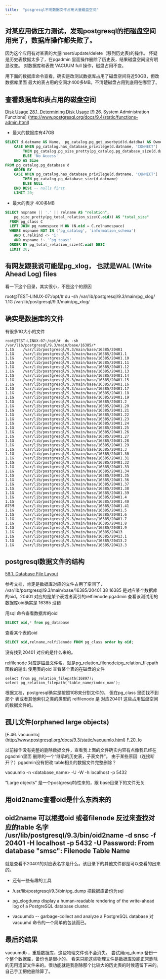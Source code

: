 ```yaml
---
title:  "posgresql不明数据文件占用大量磁盘空间"
---
```


对某应用做压力测试，发现postgresql的把磁盘空间用完了，数据库操作都失败了。
-------------------------------------------------
因为这个应用有对某表的大量insert/update/delete（移到历史表)的操作。
怀疑是历史表数据太多了，在pgadmin 里面操作删除了历史表，结果磁盘空间没有明显改变。
对数据库和表做 VACUUM full 操作，磁盘占用不变。

用下面的数据库命令查看，确实是改测试数据库占用了磁盘空间将近50GB，但改数据库里面
最大的表占用的空间才400多MB。不清楚磁盘占用到底用在哪里了。


查看数据库和表占用的磁盘空间
----------------------------
[Disk Usage](https://wiki.postgresql.org/wiki/Disk_Usage)
[28.1. Determining Disk Usage](http://www.postgresql.org/docs/9.4/static/disk-usage.html)
[9.26. System Administration Functions] (http://www.postgresql.org/docs/9.4/static/functions-admin.html)



- 最大的数据库有47GB
```sql
SELECT d.datname AS Name,  pg_catalog.pg_get_userbyid(d.datdba) AS Owner,
    CASE WHEN pg_catalog.has_database_privilege(d.datname, 'CONNECT')
        THEN pg_catalog.pg_size_pretty(pg_catalog.pg_database_size(d.datname))
        ELSE 'No Access'
    END AS Size
FROM pg_catalog.pg_database d
    ORDER BY
    CASE WHEN pg_catalog.has_database_privilege(d.datname, 'CONNECT')
        THEN pg_catalog.pg_database_size(d.datname)
        ELSE NULL
    END DESC -- nulls first
    LIMIT 20;
```


- 最大的表才 400多MB
```sql
SELECT nspname || '.' || relname AS "relation",
    pg_size_pretty(pg_total_relation_size(C.oid)) AS "total_size"
  FROM pg_class C
  LEFT JOIN pg_namespace N ON (N.oid = C.relnamespace)
  WHERE nspname NOT IN ('pg_catalog', 'information_schema')
    AND C.relkind <> 'i'
    AND nspname !~ '^pg_toast'
  ORDER BY pg_total_relation_size(C.oid) DESC
  LIMIT 20;
```





有网友跟我说可能是pg_xlog， 也就是WAL (Write Ahead Log) files
------------------------
看一下这个目录，其实很小，不是这个的原因

root@TEST-LINUX-07:/opt/# du -sh /var/lib/postgresql/9.3/main/pg_xlog/
1.1G	/var/lib/postgresql/9.3/main/pg_xlog/


确实是数据库的文件
------------------
有很多1G大小的文件

```
root@TEST-LINUX-07:/opt/#  du -sh /var/lib/postgresql/9.3/main/base/16385/*
1.1G	/var/lib/postgresql/9.3/main/base/16385/20401
1.1G	/var/lib/postgresql/9.3/main/base/16385/20401.1
1.1G	/var/lib/postgresql/9.3/main/base/16385/20401.10
1.1G	/var/lib/postgresql/9.3/main/base/16385/20401.11
1.1G	/var/lib/postgresql/9.3/main/base/16385/20401.12
1.1G	/var/lib/postgresql/9.3/main/base/16385/20401.13
1.1G	/var/lib/postgresql/9.3/main/base/16385/20401.14
1.1G	/var/lib/postgresql/9.3/main/base/16385/20401.15
1.1G	/var/lib/postgresql/9.3/main/base/16385/20401.16
1.1G	/var/lib/postgresql/9.3/main/base/16385/20401.17
1.1G	/var/lib/postgresql/9.3/main/base/16385/20401.18
1.1G	/var/lib/postgresql/9.3/main/base/16385/20401.19
1.1G	/var/lib/postgresql/9.3/main/base/16385/20401.2
1.1G	/var/lib/postgresql/9.3/main/base/16385/20401.20
1.1G	/var/lib/postgresql/9.3/main/base/16385/20401.21
1.1G	/var/lib/postgresql/9.3/main/base/16385/20401.22
1.1G	/var/lib/postgresql/9.3/main/base/16385/20401.23
1.1G	/var/lib/postgresql/9.3/main/base/16385/20401.24
1.1G	/var/lib/postgresql/9.3/main/base/16385/20401.25
1.1G	/var/lib/postgresql/9.3/main/base/16385/20401.26
1.1G	/var/lib/postgresql/9.3/main/base/16385/20401.27
1.1G	/var/lib/postgresql/9.3/main/base/16385/20401.28
1.1G	/var/lib/postgresql/9.3/main/base/16385/20401.29
1.1G	/var/lib/postgresql/9.3/main/base/16385/20401.3
1.1G	/var/lib/postgresql/9.3/main/base/16385/20401.30
1.1G	/var/lib/postgresql/9.3/main/base/16385/20401.31
1.1G	/var/lib/postgresql/9.3/main/base/16385/20401.32
1.1G	/var/lib/postgresql/9.3/main/base/16385/20401.33
1.1G	/var/lib/postgresql/9.3/main/base/16385/20401.34
1.1G	/var/lib/postgresql/9.3/main/base/16385/20401.35
1.1G	/var/lib/postgresql/9.3/main/base/16385/20401.36
1.1G	/var/lib/postgresql/9.3/main/base/16385/20401.37
1.1G	/var/lib/postgresql/9.3/main/base/16385/20401.38
1.1G	/var/lib/postgresql/9.3/main/base/16385/20401.39
1.1G	/var/lib/postgresql/9.3/main/base/16385/20401.4
1.1G	/var/lib/postgresql/9.3/main/base/16385/20401.40
875M	/var/lib/postgresql/9.3/main/base/16385/20401.41
1.1G	/var/lib/postgresql/9.3/main/base/16385/20401.5
1.1G	/var/lib/postgresql/9.3/main/base/16385/20401.6
1.1G	/var/lib/postgresql/9.3/main/base/16385/20401.7
1.1G	/var/lib/postgresql/9.3/main/base/16385/20401.8
1.1G	/var/lib/postgresql/9.3/main/base/16385/20401.9
1.1G	/var/lib/postgresql/9.3/main/base/16385/20413
1.1G	/var/lib/postgresql/9.3/main/base/16385/20413.1
1.1G	/var/lib/postgresql/9.3/main/base/16385/20413.2
1.1G	/var/lib/postgresql/9.3/main/base/16385/20413.3
```


postgresql数据文件的结构
------------------------
[58.1. Database File Layout](http://www.postgresql.org/docs/9.3/static/storage-file-layout.html)

参考文档，肯定是数据库对应的文件占用了空间了，
/var/lib/postgresql/9.3/main/base/16385/20401.38
16385 是对应某个数据库的oid，20401 对应的是某个表或者索引的relfilenode
pgadmin 查看该测试用的数据库oid确实是 16385 没错

用sql 命令查看数据库的oid
```sql
SELECT oid,* from pg_database
```

查看某个表的oid
```sql
SELECT oid,relname,relfilenode FROM pg_class order by oid;
```
没有找到20401  对应的是什么来的。

relfilenode  对应是磁盘文件名，就是pg_relation_filenode/pg_relation_filepath 函数的输出
使用表的oid 查看某个表的在磁盘的文件
```
select from pg_relation_filepath(16897);
select pg_relation_filepath('table_name/index_nam');
```

根据文档，postgresql确实是按照1GB来分割文件的。  但在pg_class 里面找不到那个
表或者其他索引之类的类型的 relfilenode 是 对应20401 这些占用磁盘空间的数据文件的。



孤儿文件(orphaned large objects)
--------------------------------
[F.46. vacuumlo] (http://www.postgresql.org/docs/9.3/static/vacuumlo.html)
[F.20. lo](http://www.postgresql.org/docs/9.3/static/lo.html)

以前操作没有完整的删除数据文件，查看我上面的文件确实内容有点像我已经在pgadmin里面
删除的一个“继承的历史表，子表文件”。 由于某些原因（连接断开？）pgadmin没有把改
table相关的数据文件完整删除？

vacuumlo -n <database_name> -U <username> -W  -h localhost -p 5432


"Large objects"  是一个postgresql特性来的，跟 base目录下的文件无关



用oid2name查看oid是什么东西来的
----------------------
oid2name 可以根据oid 或者filenode 反过来查找对应的table 名字
 /usr/lib/postgresql/9.3/bin/oid2name  -d snsc -f 20401 -H localhost -p 5432 -U <username>
Password:
From database "smsc":
  Filenode  Table Name
----------------------

就是查看不20401的对应表名字是什么。该目录下的其他文件都是可以查看的出来的。


* 还有一些有趣的工具

- /usr/lib/postgresql/9.3/bin/pg_dump 把数据库备份为sql

- pg_xlogdump display a human-readable rendering of the write-ahead log of a PostgreSQL database cluster.

- vacuumdb -- garbage-collect and analyze a PostgreSQL database 对vacuumd 命令的一个简单的包装而已。


最后的结果
----------
vacuumdb ，重启数据库，这些物理文件也不会消失。
尝试用pg_dump 备份一个整个数据库，备份也是很小的。
看来只能这些物理文件是数据库没能正常删除的无用遗留文件来的。很功能就是我删除那个比较大的历史表的时候遗留下来的。
自己手工把他删除算了。
